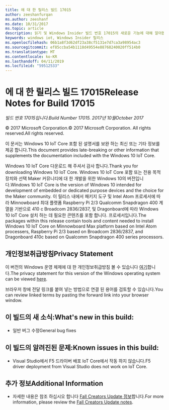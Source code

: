 ```yaml
---
title: 에 대 한 릴리스 빌드 17015
author: zeeshanfurqan
ms.author: zeeshanf
ms.date: 10/31/2017
ms.topic: article
description: 읽기 및 Windows Insider 빌드 번호 17015의 새로운 기능에 대해 알아봅니다.
keywords: windows iot, Windows Insider 릴리스
ms.openlocfilehash: 06b1a8f3d62df23a38cf5131e7d7ca3a98954ac3
ms.sourcegitcommit: ef85ccba54b1118d49554e88768240020ff514b0
ms.translationtype: MT
ms.contentlocale: ko-KR
ms.lasthandoff: 04/11/2019
ms.locfileid: "59512533"
---
```

# <a name="release-notes-for-build-17015"></a><span data-ttu-id="6e70c-104">에 대 한 릴리스 빌드 17015</span><span class="sxs-lookup"><span data-stu-id="6e70c-104">Release Notes for Build 17015</span></span>

_<span data-ttu-id="6e70c-105">빌드 번호 17015입니다.</span><span class="sxs-lookup"><span data-stu-id="6e70c-105">Build Number 17015.</span></span> <span data-ttu-id="6e70c-106">2017년 10월</span><span class="sxs-lookup"><span data-stu-id="6e70c-106">October 2017</span></span>_

<span data-ttu-id="6e70c-107">&copy; 2017 Microsoft Corporation.</span><span class="sxs-lookup"><span data-stu-id="6e70c-107">&copy; 2017 Microsoft Corporation.</span></span> <span data-ttu-id="6e70c-108">All rights reserved.</span><span class="sxs-lookup"><span data-stu-id="6e70c-108">All rights reserved.</span></span>

<span data-ttu-id="6e70c-109">이 문서는 Windows 10 IoT Core 포함 된 설명서를 보완 하는 최신 또는 기타 정보를 제공 합니다.</span><span class="sxs-lookup"><span data-stu-id="6e70c-109">This document provides late-breaking or other information that supplements the documentation included with the Windows 10 IoT Core.</span></span>

<span data-ttu-id="6e70c-110">Windows 10 IoT Core 다운로드 해 주셔서 감사 합니다.</span><span class="sxs-lookup"><span data-stu-id="6e70c-110">Thank you for downloading Windows 10 IoT Core.</span></span> <span data-ttu-id="6e70c-111">Windows 10 IoT Core 포함 또는 전용 목적 장치와 선택 Maker 커뮤니티에 대 한 개발을 위한 Windows 10의 버전입니다.</span><span class="sxs-lookup"><span data-stu-id="6e70c-111">Windows 10 IoT Core is the version of Windows 10 intended for development of embedded or dedicated purpose devices and the choice for the Maker community.</span></span> <span data-ttu-id="6e70c-112">이 릴리스 내에서 패키지 도구 및 Intel Atom 프로세서에 따라 Minnowboard 최대 플랫폼 Raspberry Pi 2/3 Qualcomm Snapdragon 400 계열을 기반으로 410 c Broadcom 2836/2837, 및 Dragonboard에 따라 Windows 10 IoT Core 설치 하는 데 필요한 콘텐츠를 포함 합니다. 프로세서입니다.</span><span class="sxs-lookup"><span data-stu-id="6e70c-112">The packages within this release contain tools and content needed to install Windows 10 IoT Core on Minnowboard Max platform based on Intel Atom processers, Raspberry Pi 2/3 based on Broadcom 2836/2837, and Dragonboard 410c based on Qualcomm Snapdragon 400 series processors.</span></span>

## <a name="privacy-statement"></a><span data-ttu-id="6e70c-113">개인정보취급방침</span><span class="sxs-lookup"><span data-stu-id="6e70c-113">Privacy Statement</span></span>
<span data-ttu-id="6e70c-114">이 버전의 Windows 운영 체제에 대 한 개인정보취급방침 볼 수 있습니다 [여기](http://go.microsoft.com/fwlink/?LinkId=506737)합니다.</span><span class="sxs-lookup"><span data-stu-id="6e70c-114">The privacy statement for this version of the Windows operating system can be viewed [here](http://go.microsoft.com/fwlink/?LinkId=506737).</span></span>

<span data-ttu-id="6e70c-115">브라우저 창에 전달 링크를 붙여 넣는 방법으로 연결 된 용어를 검토할 수 있습니다.</span><span class="sxs-lookup"><span data-stu-id="6e70c-115">You can review linked terms by pasting the forward link into your browser window.</span></span>

## <a name="whats-new-in-this-build"></a><span data-ttu-id="6e70c-116">이 빌드의 새 소식:</span><span class="sxs-lookup"><span data-stu-id="6e70c-116">What's new in this build:</span></span> 
* <span data-ttu-id="6e70c-117">일반 버그 수정</span><span class="sxs-lookup"><span data-stu-id="6e70c-117">General bug fixes</span></span> 

## <a name="known-issues-in-this-build"></a><span data-ttu-id="6e70c-118">이 빌드의 알려진된 문제:</span><span class="sxs-lookup"><span data-stu-id="6e70c-118">Known issues in this build:</span></span>
* <span data-ttu-id="6e70c-119">Visual Studio에서 F5 드라이버 배포 IoT Core에서 작동 하지 않습니다.</span><span class="sxs-lookup"><span data-stu-id="6e70c-119">F5 driver deployment from Visual Studio does not work on IoT Core.</span></span> 

## <a name="additional-information"></a><span data-ttu-id="6e70c-120">추가 정보</span><span class="sxs-lookup"><span data-stu-id="6e70c-120">Additional Information</span></span>
* <span data-ttu-id="6e70c-121">자세한 내용은 참조 하십시오 합니다 [Fall Creators Update 정보](https://docs.microsoft.com/windows/iot-core/release-notes/commercial/fallcreatorsupdate)합니다.</span><span class="sxs-lookup"><span data-stu-id="6e70c-121">For more information, please review the [Fall Creators Update notes](https://docs.microsoft.com/windows/iot-core/release-notes/commercial/fallcreatorsupdate).</span></span>
